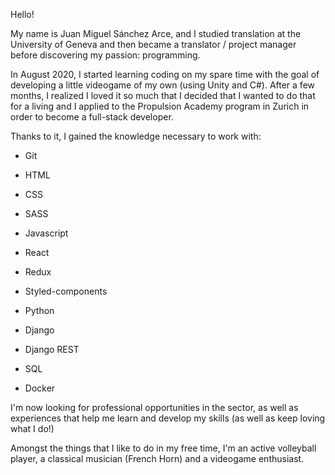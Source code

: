 Hello!

My name is Juan Miguel Sánchez Arce, and I studied translation at the University of Geneva and then became a translator / project manager before discovering my passion: programming.

In August 2020, I started learning coding on my spare time with the goal of developing a little videogame of my own (using Unity and C#). 
After a few months, I realized I loved it so much that I decided that I wanted to do that for a living and I applied to the Propulsion Academy program in Zurich in order to become a full-stack developer.

Thanks to it, I gained the knowledge necessary to work with:
  - Git
  
  - HTML
  
  - CSS
  - SASS
  
  - Javascript
  - React
  - Redux 
  - Styled-components
  
  - Python
  - Django
  - Django REST
  
  - SQL
  
  - Docker

I'm now looking for professional opportunities in the sector, as well as experiences that help me learn and develop my skills (as well as keep loving what I do!)


Amongst the things that I like to do in my free time, I'm an active volleyball player, a classical musician (French Horn) and a videogame enthusiast.
